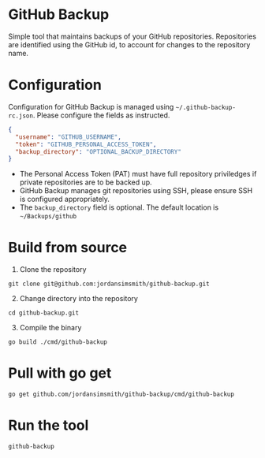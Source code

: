 # GitHub Backup

Simple tool that maintains backups of your GitHub repositories. Repositories are identified using the GitHub id, to account for changes to the repository name.

# Configuration

Configuration for GitHub Backup is managed using `~/.github-backup-rc.json`. Please configure the fields as instructed.

```json
{
  "username": "GITHUB_USERNAME",
  "token": "GITHUB_PERSONAL_ACCESS_TOKEN",
  "backup_directory": "OPTIONAL_BACKUP_DIRECTORY"
}
```

- The Personal Access Token (PAT) must have full repository priviledges if private repositories are to be backed up.
- GitHub Backup manages git repositories using SSH, please ensure SSH is configured appropriately.
- The `backup_directory` field is optional. The default location is `~/Backups/github`

# Build from source

1. Clone the repository

```
git clone git@github.com:jordansimsmith/github-backup.git
```

2. Change directory into the repository

```
cd github-backup.git
```

3. Compile the binary

```
go build ./cmd/github-backup
```

# Pull with go get

```
go get github.com/jordansimsmith/github-backup/cmd/github-backup
```

# Run the tool

```
github-backup
```
